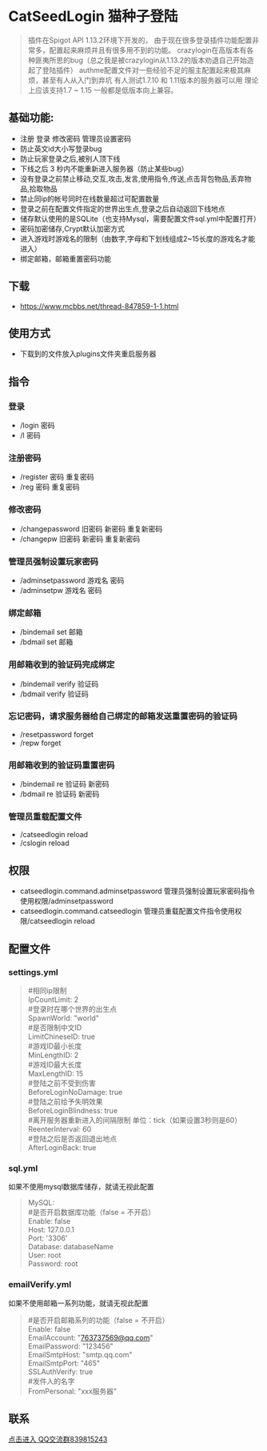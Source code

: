 # CatSeedLogin 猫种子登陆
> 插件在Spigot API 1.13.2环境下开发的，
由于现在很多登录插件功能配置非常多，配置起来麻烦并且有很多用不到的功能。
crazylogin在高版本有各种匪夷所思的bug（总之我是被crazylogin从1.13.2的版本劝退自己开始造起了登陆插件）
authme配置文件对一些经验不足的服主配置起来极其麻烦，甚至有人从入门到弃坑
有人测试1.7.10 和 1.11版本的服务器可以用 理论上应该支持1.7 ~ 1.15 一般都是低版本向上兼容。
## 基础功能:
*  注册 登录 修改密码 管理员设置密码
*  防止英文id大小写登录bug
*  防止玩家登录之后,被别人顶下线
*  下线之后 3 秒内不能重新进入服务器（防止某些bug）
*  没有登录之前禁止移动,交互,攻击,发言,使用指令,传送,点击背包物品,丢弃物品,拾取物品
*  禁止同ip的帐号同时在线数量超过可配置数量
*  登录之前在配置文件指定的世界出生点,登录之后自动返回下线地点
*  储存默认使用的是SQLite（也支持Mysql，需要配置文件sql.yml中配置打开）
*  密码加密储存,Crypt默认加密方式
*  进入游戏时游戏名的限制（由数字,字母和下划线组成2~15长度的游戏名才能进入）
*  绑定邮箱，邮箱重置密码功能
## 下载
* https://www.mcbbs.net/thread-847859-1-1.html
## 使用方式
* 下载到的文件放入plugins文件夹重启服务器
## 指令
### 登录
* /login 密码
* /l 密码
### 注册密码
* /register 密码 重复密码
* /reg 密码 重复密码
### 修改密码
* /changepassword 旧密码 新密码 重复新密码
* /changepw 旧密码 新密码 重复新密码
### 管理员强制设置玩家密码
* /adminsetpassword 游戏名 密码
* /adminsetpw 游戏名 密码
### 绑定邮箱
* /bindemail set 邮箱
* /bdmail set 邮箱
### 用邮箱收到的验证码完成绑定
* /bindemail verify 验证码
* /bdmail verify 验证码
### 忘记密码，请求服务器给自己绑定的邮箱发送重置密码的验证码
* /resetpassword forget
* /repw forget
### 用邮箱收到的验证码重置密码
* /bindemail re 验证码 新密码
* /bdmail re 验证码 新密码
### 管理员重载配置文件
* /catseedlogin reload
* /cslogin reload
## 权限
* catseedlogin.command.adminsetpassword 管理员强制设置玩家密码指令使用权限/adminsetpassword
* catseedlogin.command.catseedlogin 管理员重载配置文件指令使用权限/catseedlogin reload
## 配置文件
### settings.yml
> #相同ip限制<br/>
IpCountLimit: 2<br/>
#登录时在哪个世界的出生点<br/>
SpawnWorld: "world"<br/>
#是否限制中文ID<br/>
LimitChineseID: true<br/>
#游戏ID最小长度<br/>
MinLengthID: 2<br/>
#游戏ID最大长度<br/>
MaxLengthID: 15<br/>
#登陆之前不受到伤害<br/>
BeforeLoginNoDamage: true<br/>
#登陆之前给予失明效果<br/>
BeforeLoginBlindness: true<br/>
#离开服务器重新进入的间隔限制 单位：tick（如果设置3秒则是60）<br/>
ReenterInterval: 60<br/>
#登陆之后是否返回退出地点<br/>
AfterLoginBack: true<br/>
### sql.yml
如果不使用mysql数据库储存，就请无视此配置<br/>
> MySQL:<br/>
#是否开启数据库功能（false = 不开启）<br/>
  Enable: false<br/>
  Host: 127.0.0.1<br/>
  Port: '3306'<br/>
  Database: databaseName<br/>
  User: root<br/>
  Password: root<br/>
### emailVerify.yml 
如果不使用邮箱一系列功能，就请无视此配置<br/>
> #是否开启邮箱系列的功能（false = 不开启）<br/>
Enable: false<br/>
EmailAccount: "763737569@qq.com"<br/>
EmailPassword: "123456"<br/>
EmailSmtpHost: "smtp.qq.com"<br/>
EmailSmtpPort: "465"<br/>
SSLAuthVerify: true<br/>
#发件人的名字<br/>
 FromPersonal: "xxx服务器"<br/>
## 联系
[点击进入 QQ交流群839815243](http://shang.qq.com/wpa/qunwpa?idkey=91199801a9406f659c7add6fb87b03ca071b199b36687c62a3ac51bec2f258a3)
